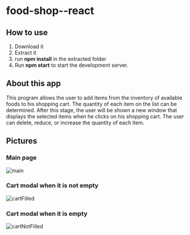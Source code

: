# food-shop--react
## How to use
1. Download it
2. Extract it
3. run **npm install** in the extracted folder
4. Run **npm start** to start the development server.

## About this app
This program allows the user to add items from the inventory of available foods to his shopping cart. The quantity of each item on the list can be determined. After this stage, the user will be shown a new window that displays the selected items when he clicks on his shopping cart. The user can delete, reduce, or increase the quantity of each item.

## Pictures
### Main page
![main](https://github.com/arimoa/food-shop_React.Js/assets/134084996/8f3080e7-ca23-45b5-94a0-e827aa7c599a)

### Cart modal when it is not empty
![cartFilled](https://github.com/arimoa/food-shop_React.Js/assets/134084996/426c93f2-685d-4937-9dcf-98e218a2615b)

### Cart modal when it is empty
![cartNotFilled](https://github.com/arimoa/food-shop_React.Js/assets/134084996/faf1e018-d7f0-4bce-babf-7af9cb9f3f80)


